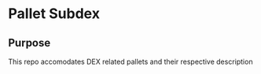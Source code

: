 # Pallet Subdex

## Purpose

This repo accomodates DEX related pallets and their respective description
